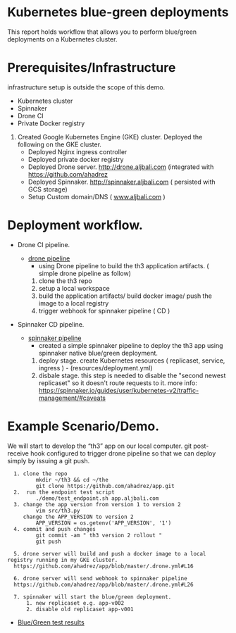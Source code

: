 # Kubernetes blue-green deployments 

This report holds workflow that allows you to perform blue/green deployments on a Kubernetes cluster.

# Prerequisites/Infrastructure  
infrastructure setup is outside the scope of this demo. 

- Kubernetes cluster 
- Spinnaker 
- Drone CI
- Private Docker registry

1. Created Google Kubernetes Engine (GKE) cluster. 
Deployed the following on the GKE cluster. 
   - Deployed Nginx ingress controller
   - Deployed private docker registry
   - Deployed Drone server. http://drone.aljbali.com   (integrated with https://github.com/ahadrez
   - Deployed Spinnaker. http://spinnaker.aljbali.com  (  persisted with  GCS storage) 
   - Setup Custom domain/DNS ( www.aljbali.com ) 
   
 
# Deployment workflow. 

- Drone CI pipeline.
   *  [drone pipeline](.drone.yml) 
      -  using Drone pipeline to build the th3 application artifacts. ( simple drone pipeline as follow) 
      1. clone the th3 repo
      2. setup a local workspace
      3. build the application artifacts/ build docker image/ push the image to a local registry
      4. trigger webhook for spinnaker pipeline ( CD ) 
  
-  Spinnaker CD pipeline. 
   *  [spinnaker pipeline](resources/spinnaker-pipeline.json) 
      - created a simple spinnaker pipeline to deploy the th3 app using spinnaker native blue/green deployment.
      1. deploy stage.  create Kubernetes resources ( replicaset, service, ingress ) - (resources/deployment.yml) 
      2. disbale stage. this step is needed to disable the "second newest replicaset"  so it doesn't route requests to it. 
         more info: https://spinnaker.io/guides/user/kubernetes-v2/traffic-management/#caveats
    
# Example Scenario/Demo. 
We will start to develop the  “th3” app on our local computer. git post-receive hook configured to trigger drone pipeline so that we can deploy simply by issuing a git push.


      1. clone the repo 
             mkdir ~/th3 && cd ~/the
             git clone https://github.com/ahadrez/app.git
      2.  run the endpoint test script 
             ./demo/test_endpoint.sh app.aljbali.com
      3. change the app version from version 1 to version 2
             vim src/th3.py
         change the APP_VERSION to version 2
             APP_VERSION = os.getenv('APP_VERSION', '1')
      4. commit and push changes 
             git commit -am " th3 version 2 rollout "
             git push 
       
      5. drone server will build and push a docker image to a local registry running in my GKE cluster. 
      https://github.com/ahadrez/app/blob/master/.drone.yml#L16
      
      6. drone server will send webhook to spinnaker pipeline 
      https://github.com/ahadrez/app/blob/master/.drone.yml#L26
      
      7. spinnaker will start the blue/green deployment. 
          1. new replicaset e.g. app-v002
          2. disable old replicaset app-v001
          
      
     
 *  [Blue/Green test results](demo/demo_results) 
         

